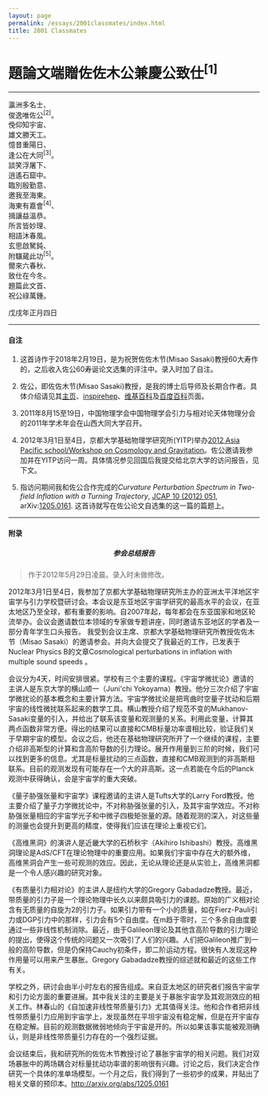 ```yaml
---
layout: page
permalink: /essays/2001classmates/index.html
title: 2001 Classmates
---
```


# 題論文端贈佐佐木公兼慶公致仕<sup>[1]</sup>

---

瀛洲多名士、<br>俊逸唯佐公<sup>[2]</sup>。<br>俛仰知宇宙、<br>雄文勝天工。<br>憶昔重陽日、<br>逢公在大同<sup>[3]</sup>。<br>談笑浮屠下、<br>逍遙石窟中。<br>
臨別殷勤意、<br>邀我至海東。<br>
海東有嘉會<sup>[4]</sup>、<br>揖讓益溫恭。<br>
所言皆妙理、<br>相語沐春風。<br>
玄思啟駑鈍、<br>附驥蕆此功<sup>[5]</sup>。<br>
爾來六春秋、<br>致仕在今冬。<br>
題篇此文首、<br>祝公祿萬鍾。<br>

戊戌年正月四日

---

#### 自注

1. 这首诗作于2018年2月19日，是为祝贺佐佐木节(Misao Sasaki)教授60大寿作的，之后收入佐公60寿诞论文选集的评注中。录入时加了自注。

2. 佐公，即佐佐木节(Misao Sasaki)教授，是我的博士后导师及长期合作者。具体介绍请见其[主页](http://www2.yukawa.kyoto-u.ac.jp/~misao.sasaki/)、[inspirehep](https://inspirehep.net/authors/990254?ui-citation-summary=true)、[维基百科](https://zh.wikipedia.org/wiki/%E4%BD%90%E4%BD%90%E6%9C%A8%E8%8A%82)及[百度百科](https://baike.baidu.com/item/%E4%BD%90%E4%BD%90%E6%9C%A8%E8%8A%82/19830263?fr=ge_ala)页面。

3. 2011年8月15至19日，中国物理学会中国物理学会引力与相对论天体物理分会的2011年学术年会在山西大同大学召开。

4. 2012年3月1日至4日，京都大学基础物理学研究所(YITP)举办[2012 Asia Pacific school/Workshop on Cosmology and Gravitation](http://www2.yukawa.kyoto-u.ac.jp/ws/2011/aps2012/index.html)。佐公邀请我参加并在YITP访问一周。具体情况参见回国后我提交给北京大学的访问报告，见下文。

5. 指访问期间我和佐公合作完成的*Curvature Perturbation Spectrum in Two-field Inflation with a Turning Trajectory*, [JCAP 10 (2012) 051](https://doi.org/10.1088/1475-7516/2012/10/051), arXiv:[1205.0161](https://arxiv.org/pdf/1205.0161). 这首诗就写在佐公论文自选集的这一篇的篇题上。

---

#### 附录

##### <center>参会总结报告</center>

> 作于2012年5月29日凌晨。录入时未做修改。

2012年3月1日至4日，我参加了京都大学基础物理研究所主办的亚洲太平洋地区宇宙学与引力学校暨研讨会。本会议是东亚地区宇宙学研究的最高水平的会议，在亚太地区乃至全球，都有重要的影响。自2007年起，每年都会在东亚国家和地区轮流举办。会议会邀请数位本领域的专家做专题讲座，同时邀请东亚地区的学者及一部分青年学生口头报告。 我受到会议主席、京都大学基础物理研究所教授佐佐木节（Misao Sasaki）的邀请参会。并向大会提交了我最近的工作，已发表于Nuclear Physics B的文章Cosmological perturbations in inflation with multiple sound speeds 。

会议分为4天，时间安排很紧。学校有三个主要的课程。《宇宙学微扰论》邀请的主讲人是东京大学的横山顺一（Juni'chi Yokoyama）教授。他分三次介绍了宇宙学微扰论的基本概念和主要计算方法。宇宙学微扰论是把弯曲时空量子扰动和后期宇宙的线性微扰联系起来的数学工具。横山教授介绍了规范不变的Mukhanov-Sasaki变量的引入，并给出了联系该变量和观测量的关系。利用此变量，计算其两点函数非常方便。得出的结果可以直接和CMB标量功率谱相比较，验证我们关于早期宇宙的模型。会议之后，他还在基础物理研究所开了一个继续的课程，主要介绍非高斯型的计算和含高阶导数的引力理论。展开作用量到三阶的时候，我们可以找到更多的信息。尤其是标量扰动的三点函数，直接和CMB观测到的非高斯相联系。目前的观测发现有可能存在一个大的非高斯。这一点若能在今后的Planck观测中获得确认，会是宇宙学的重大突破。

《量子胁强张量和宇宙学》课程邀请的主讲人是Tufts大学的Larry Ford教授。他主要介绍了量子力学微扰论中，不对称胁强张量的引入，及其宇宙学效应。不对称胁强张量相应的宇宙学光子和中微子四极矩张量的源。随着观测的深入，对这些量的测量也会提升到更高的精度，使得我们应该在理论上重视它们。

《高维黑洞》的演讲人是近畿大学的石桥秋宇（Akihiro Ishibashi）教授。高维黑洞理论是AdS/CFT在理论物理中的重要应用。如果我们宇宙中存在大的额外维，高维黑洞会产生一些可观测的效应。因此，无论从理论还是从实验上，高维黑洞都是一个令人感兴趣的研究对象。

《有质量引力相对论》的主讲人是纽约大学的Gregory Gabadadze教授。最近，带质量的引力子是一个理论物理中长久以来颇具吸引力的课题。原始的广义相对论含有无质量的自旋为2的引力子。如果引力带有一个小的质量，如在Fierz-Pauli引力或DGP引力中的那样，引力会有5个自由度。在m趋于零时，三个多余自由度要通过一些非线性机制消除。最近，由于Galileon理论及其他含高阶导数的引力理论的提出，使得这个传统的问题又一次吸引了人们的兴趣。人们把Galileon推广到一般的高阶导数，但是仍保持Cauchy初条件，即二阶运动方程。很快有人发现这种作用量可以用来产生暴胀。Gregory Gabadadze教授的综述就和最近的这些工作有关。

学校之外，研讨会由半小时左右的报告组成。来自亚太地区的研究者们报告宇宙学和引力论方面的重要进展。其中我关注的主要是关于暴胀宇宙学及其观测效应的相关工作。林春山的《自加速非线性带质量引力》尤其值得关注。他和合作者把非线性带质量引力应用到宇宙学上，发现虽然在平坦宇宙没有稳定解，但是在开宇宙存在稳定解。目前的观测数据微弱地倾向于宇宙是开的。所以如果该事实能被观测确认，则是非线性带质量引力存在的一个强烈证据。

会议结束后，我和研究所的佐佐木节教授讨论了暴胀宇宙学的相关问题。我们对双场暴胀中的两场耦合对标量扰动功率谱的影响很有兴趣。讨论之后，我们决定合作研究一个具体的准单场模型。一个月之后，我们得到了一些初步的成果，并贴出了相关文章的预印本。http://arxiv.org/abs/1205.0161 